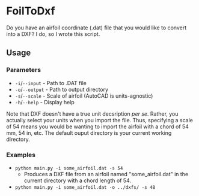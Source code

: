 # FoilToDxf

Do you have an airfoil coordinate (.dat) file that you would like to convert into a DXF?
I do, so I wrote this script.

## Usage

### Parameters

* `-i`/`--input` - Path to .DAT file
* `-o`/`--output` - Path to output directory
* `-s`/`--scale` - Scale of airfoil (AutoCAD is units-agnostic)
* `-h`/`--help` - Display help

Note that DXF doesn't have a true unit decsription _per se_. 
Rather, you actually select your units when you import the file.
Thus, specifying a scale of 54 means you would be wanting to import the airfoil with a chord of 54 mm, 54 in, etc.
The default ouput directory is your current working directory.

### Examples

* `python main.py -i some_airfoil.dat -s 54`
    * Produces a DXF file from an airfoil named "some_airfoil.dat" in the current directory with a chord length of 54. 
* `python main.py -i some_airfoil.dat -o ../dxfs/ -s 48`
